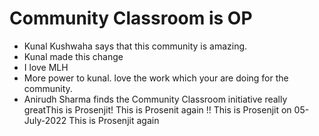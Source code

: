 # Community Classroom is OP

- Kunal Kushwaha says that this community is amazing.
- Kunal made this change
- I love MLH
- More power to kunal. love the work which your are doing for the community.
- Anirudh Sharma finds the Community Classroom initiative really greatThis is Prosenjit!
This is Prosenit again !!
This is Prosenjit on 05-July-2022
This is Prosenjit again
